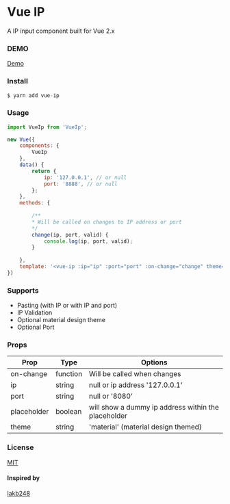 # Vue IP
A IP input component built for Vue 2.x


### DEMO
[Demo](https://peteringram0.github.io/vue-ip/)


### Install
````javascript
$ yarn add vue-ip
````


### Usage
```javascript
import VueIp from 'VueIp';

new Vue({
    components: {
        VueIp
    },
    data() {
        return {
            ip: '127.0.0.1', // or null
            port: '8888', // or null
        };
    },
    methods: {
        
        /**
        * Will be called on changes to IP address or port 
        */
        change(ip, port, valid) {
            console.log(ip, port, valid);
        }
        
    },
    template: '<vue-ip :ip="ip" :port="port" :on-change="change" theme="material"></vue-ip>'
})
```


### Supports
* Pasting (with IP or with IP and port)
* IP Validation
* Optional material design theme
* Optional Port


### Props
| Prop        	| Type     	| Options                             	              |
|-------------	|----------	|---------------------------------------------------- |
| on-change   	| function 	| Will be called when changes                         |
| ip          	| string   	| null or ip address '127.0.0.1'      	              |
| port        	| string   	| null or '8080'                      	              |
| placeholder 	| boolean   | will show a dummy ip address within the placeholder |
| theme       	| string   	| 'material' (material design themed) 	              |


### License
[MIT](http://opensource.org/licenses/MIT)

#### Inspired by
[lakb248](https://github.com/lakb248/vue-ip-input)
